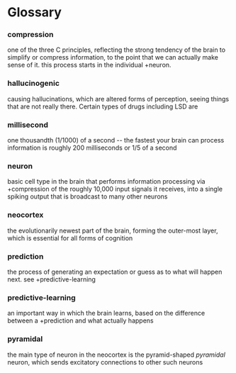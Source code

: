 # Glossary

### compression
one of the three C principles, reflecting the strong tendency of the brain to simplify or compress information, to the point that we can actually make sense of it.  this process starts in the individual +neuron.

### hallucinogenic
causing hallucinations, which are altered forms of perception, seeing things that are not really there.  Certain types of drugs including LSD are 

### millisecond
one thousandth (1/1000) of a second -- the fastest your brain can process information is roughly 200 milliseconds or 1/5 of a second

### neuron
basic cell type in the brain that performs information processing via +compression of the roughly 10,000 input signals it receives, into a single spiking output that is broadcast to many other neurons

### neocortex
the evolutionarily newest part of the brain, forming the outer-most layer, which is essential for all forms of cognition

### prediction
the process of generating an expectation or guess as to what will happen next.  see +predictive-learning

### predictive-learning
an important way in which the brain learns, based on the difference between a +prediction and what actually happens

### pyramidal
the main type of neuron in the neocortex is the pyramid-shaped *pyramidal* neuron, which sends excitatory connections to other such neurons
